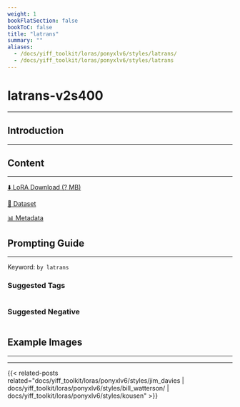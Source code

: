 ```yaml
---
weight: 1
bookFlatSection: false
bookToC: false
title: "latrans"
summary: ""
aliases:
  - /docs/yiff_toolkit/loras/ponyxlv6/styles/latrans/
  - /docs/yiff_toolkit/loras/ponyxlv6/styles/latrans
---
```


<!--markdownlint-disable MD025 MD033 -->

# latrans-v2s400

---

## Introduction

---

## Content

---

[⬇️ LoRA Download (? MB)]()

[📐 Dataset]()

[📊 Metadata]()

## Prompting Guide

---

Keyword: `by latrans`

### Suggested Tags

```md
```

### Suggested Negative

```md
```

## Example Images

---

<div class="image-grid">
  <div class="image-grid-container">
    <a href="">
    </a>
    <a href="">
    </a>
  </div>
</div>

---

{{< related-posts related="docs/yiff_toolkit/loras/ponyxlv6/styles/jim_davies | docs/yiff_toolkit/loras/ponyxlv6/styles/bill_watterson/ | docs/yiff_toolkit/loras/ponyxlv6/styles/kousen" >}}
